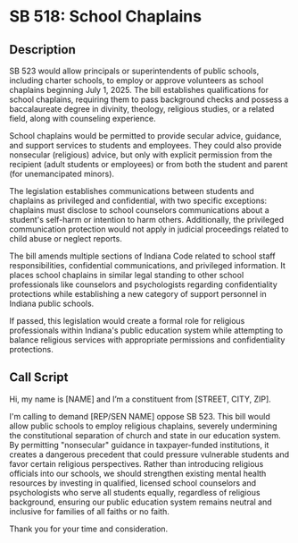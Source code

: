 # SB 518: School Chaplains

## Description
SB 523 would allow principals or superintendents of public schools, including charter schools, to employ or approve volunteers as school chaplains beginning July 1, 2025. The bill establishes qualifications for school chaplains, requiring them to pass background checks and possess a baccalaureate degree in divinity, theology, religious studies, or a related field, along with counseling experience.

School chaplains would be permitted to provide secular advice, guidance, and support services to students and employees. They could also provide nonsecular (religious) advice, but only with explicit permission from the recipient (adult students or employees) or from both the student and parent (for unemancipated minors).

The legislation establishes communications between students and chaplains as privileged and confidential, with two specific exceptions: chaplains must disclose to school counselors communications about a student's self-harm or intention to harm others. Additionally, the privileged communication protection would not apply in judicial proceedings related to child abuse or neglect reports.

The bill amends multiple sections of Indiana Code related to school staff responsibilities, confidential communications, and privileged information. It places school chaplains in similar legal standing to other school professionals like counselors and psychologists regarding confidentiality protections while establishing a new category of support personnel in Indiana public schools.

If passed, this legislation would create a formal role for religious professionals within Indiana's public education system while attempting to balance religious services with appropriate permissions and confidentiality protections.

## Call Script
Hi, my name is [NAME] and I’m a constituent from [STREET, CITY, ZIP].

I'm calling to demand [REP/SEN NAME] oppose SB 523. This bill would allow public schools to employ religious chaplains, severely undermining the constitutional separation of church and state in our education system. By permitting "nonsecular" guidance in taxpayer-funded institutions, it creates a dangerous precedent that could pressure vulnerable students and favor certain religious perspectives. Rather than introducing religious officials into our schools, we should strengthen existing mental health resources by investing in qualified, licensed school counselors and psychologists who serve all students equally, regardless of religious background, ensuring our public education system remains neutral and inclusive for families of all faiths or no faith.

Thank you for your time and consideration.
